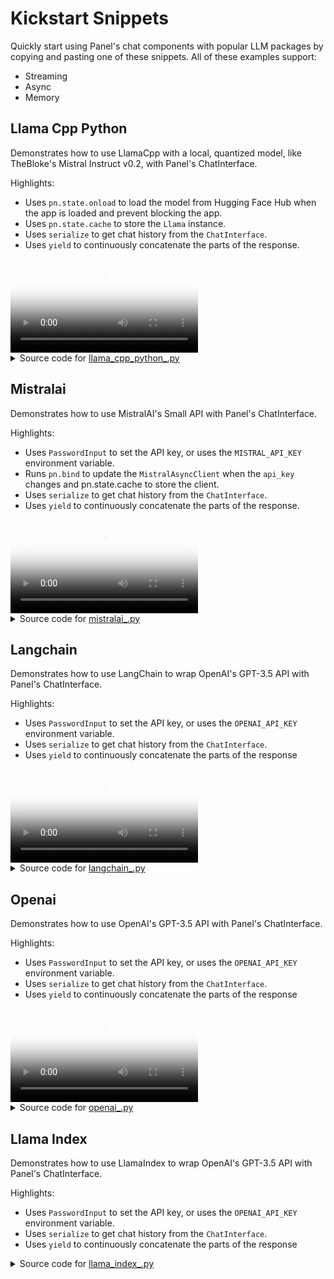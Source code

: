 # Kickstart Snippets
Quickly start using Panel's chat components with popular LLM packages by copying and pasting one of these snippets. All of these examples support:

- Streaming
- Async
- Memory


## Llama Cpp Python

Demonstrates how to use LlamaCpp with a local, quantized model, like TheBloke's Mistral Instruct v0.2,
with Panel's ChatInterface.

Highlights:

- Uses `pn.state.onload` to load the model from Hugging Face Hub when the app is loaded and prevent blocking the app.
- Uses `pn.state.cache` to store the `Llama` instance.
- Uses `serialize` to get chat history from the `ChatInterface`.
- Uses `yield` to continuously concatenate the parts of the response.

<video controls poster="../assets/thumbnails/llama_cpp_python.png" >
    <source src="../assets/videos/llama_cpp_python.mp4" type="video/mp4"
    style="max-height: 400px; max-width: 600px;">
    Your browser does not support the video tag.
</video>



<details>

<summary>Source code for <a href='../examples/kickstart_snippets/llama_cpp_python_.py' target='_blank'>llama_cpp_python_.py</a></summary>

```python
"""
Demonstrates how to use LlamaCpp with a local, quantized model, like TheBloke's Mistral Instruct v0.2,
with Panel's ChatInterface.

Highlights:

- Uses `pn.state.onload` to load the model from Hugging Face Hub when the app is loaded and prevent blocking the app.
- Uses `pn.state.cache` to store the `Llama` instance.
- Uses `serialize` to get chat history from the `ChatInterface`.
- Uses `yield` to continuously concatenate the parts of the response.
"""

import panel as pn
from huggingface_hub import hf_hub_download
from llama_cpp import Llama

REPO_ID = "TheBloke/Mistral-7B-Instruct-v0.2-code-ft-GGUF"
FILENAME = "mistral-7b-instruct-v0.2-code-ft.Q5_K_S.gguf"

pn.extension()


def load_model():
    model_path = hf_hub_download(repo_id=REPO_ID, filename=FILENAME)
    pn.state.cache["llama"] = Llama(
        model_path=model_path,
        chat_format="mistral-instruct",
        verbose=False,
        n_gpu_layers=-1,
    )
    chat_interface.disabled = False


def callback(contents: str, user: str, instance: pn.chat.ChatInterface):
    # memory is a list of messages
    messages = instance.serialize()

    llama = pn.state.cache["llama"]
    response = llama.create_chat_completion_openai_v1(messages=messages, stream=True)

    message = ""
    for chunk in response:
        part = chunk.choices[0].delta.content
        if part is not None:
            message += part
            yield message


chat_interface = pn.chat.ChatInterface(
    callback=callback,
    callback_user="LlamaCpp",
    help_text="Send a message to get a reply from LlamaCpp!",
    disabled=True,
)
template = pn.template.FastListTemplate(
    title="LlamaCpp Mistral",
    header_background="#A0A0A0",
    main=[chat_interface],
)
pn.state.onload(load_model)
template.servable()
```
</details>


## Mistralai

Demonstrates how to use MistralAI's Small API with Panel's ChatInterface.

Highlights:

- Uses `PasswordInput` to set the API key, or uses the `MISTRAL_API_KEY` environment variable.
- Runs `pn.bind` to update the `MistralAsyncClient` when the `api_key` changes and pn.state.cache to store the client.
- Uses `serialize` to get chat history from the `ChatInterface`.
- Uses `yield` to continuously concatenate the parts of the response.

<video controls poster="../assets/thumbnails/mistralai.png" >
    <source src="../assets/videos/mistralai.mp4" type="video/mp4"
    style="max-height: 400px; max-width: 600px;">
    Your browser does not support the video tag.
</video>



<details>

<summary>Source code for <a href='../examples/kickstart_snippets/mistralai_.py' target='_blank'>mistralai_.py</a></summary>

```python
"""
Demonstrates how to use MistralAI's Small API with Panel's ChatInterface.

Highlights:

- Uses `PasswordInput` to set the API key, or uses the `MISTRAL_API_KEY` environment variable.
- Runs `pn.bind` to update the `MistralAsyncClient` when the `api_key` changes and pn.state.cache to store the client.
- Uses `serialize` to get chat history from the `ChatInterface`.
- Uses `yield` to continuously concatenate the parts of the response.
"""

import panel as pn
from mistralai.async_client import MistralAsyncClient

pn.extension()


def update_api_key(api_key):
    # use api_key_input.value if set, otherwise use MISTRAL_API_KEY
    pn.state.cache["aclient"] = (
        MistralAsyncClient(api_key=api_key) if api_key else MistralAsyncClient()
    )


async def callback(contents: str, user: str, instance: pn.chat.ChatInterface):
    # memory is a list of messages
    messages = instance.serialize()

    response = pn.state.cache["aclient"].chat_stream(
        model="mistral-small",
        messages=messages,
    )

    message = ""
    async for chunk in response:
        part = chunk.choices[0].delta.content
        if part is not None:
            message += part
            yield message


api_key_input = pn.widgets.PasswordInput(
    placeholder="Uses $MISTRAL_API_KEY if not set",
    sizing_mode="stretch_width",
    styles={"color": "black"},
)
pn.bind(update_api_key, api_key_input, watch=True)
api_key_input.param.trigger("value")

chat_interface = pn.chat.ChatInterface(
    callback=callback,
    callback_user="MistralAI",
    help_text="Send a message to get a reply from MistralAI!",
    callback_exception="verbose",
)
template = pn.template.FastListTemplate(
    title="MistralAI Small",
    header_background="#FF7000",
    main=[chat_interface],
    header=[api_key_input],
)
template.servable()
```
</details>


## Langchain

Demonstrates how to use LangChain to wrap OpenAI's GPT-3.5 API with Panel's ChatInterface.

Highlights:

- Uses `PasswordInput` to set the API key, or uses the `OPENAI_API_KEY` environment variable.
- Uses `serialize` to get chat history from the `ChatInterface`.
- Uses `yield` to continuously concatenate the parts of the response

<video controls poster="../assets/thumbnails/langchain.png" >
    <source src="../assets/videos/langchain.mp4" type="video/mp4"
    style="max-height: 400px; max-width: 600px;">
    Your browser does not support the video tag.
</video>



<details>

<summary>Source code for <a href='../examples/kickstart_snippets/langchain_.py' target='_blank'>langchain_.py</a></summary>

```python
"""
Demonstrates how to use LangChain to wrap OpenAI's GPT-3.5 API with Panel's ChatInterface.

Highlights:

- Uses `PasswordInput` to set the API key, or uses the `OPENAI_API_KEY` environment variable.
- Uses `serialize` to get chat history from the `ChatInterface`.
- Uses `yield` to continuously concatenate the parts of the response
"""

from operator import itemgetter

import panel as pn
from langchain.memory import ConversationTokenBufferMemory
from langchain_core.messages import AIMessage, HumanMessage
from langchain_core.output_parsers import StrOutputParser
from langchain_core.prompts import ChatPromptTemplate
from langchain_core.runnables import RunnableLambda, RunnablePassthrough
from langchain_openai import ChatOpenAI

pn.extension()


async def callback(contents: str, user: str, instance: pn.chat.ChatInterface):
    if api_key_input.value:
        # use api_key_input.value if set, otherwise use OPENAI_API_KEY
        llm.api_key = api_key_input.value

    memory.clear()
    for message in instance.serialize():
        if message["role"] == "user":
            memory.chat_memory.add_user_message(HumanMessage(**message))
        else:
            memory.chat_memory.add_ai_message(AIMessage(**message))

    response = chain.astream({"user_input": contents})

    message = ""
    async for chunk in response:
        message += chunk
        yield message


llm = ChatOpenAI(model="gpt-3.5-turbo")
memory = ConversationTokenBufferMemory(
    return_messages=True,
    llm=llm,
    memory_key="chat_history",
    max_token_limit=8192 - 1024,
)
memory_link = RunnablePassthrough.assign(
    chat_history=RunnableLambda(memory.load_memory_variables)
    | itemgetter("chat_history")
)
prompt_link = ChatPromptTemplate.from_template(
    "{chat_history}\n\nBe a helpful chat bot and answer: {user_input}",
)
output_parser = StrOutputParser()

chain = (
    {"user_input": RunnablePassthrough()}
    | memory_link
    | prompt_link
    | llm
    | output_parser
)

api_key_input = pn.widgets.PasswordInput(
    placeholder="sk-... uses $OPENAI_API_KEY if not set",
    sizing_mode="stretch_width",
    styles={"color": "black"},
)
chat_interface = pn.chat.ChatInterface(
    callback=callback,
    callback_user="GPT-3.5",
    help_text="Send a message to get a reply from GPT 3.5 Turbo!",
    callback_exception="verbose",
)
template = pn.template.FastListTemplate(
    title="LangChain OpenAI GPT-3.5",
    header_background="#E8B0E6",
    main=[chat_interface],
    header=[api_key_input],
)
template.servable()
```
</details>


## Openai

Demonstrates how to use OpenAI's GPT-3.5 API with Panel's ChatInterface.

Highlights:

- Uses `PasswordInput` to set the API key, or uses the `OPENAI_API_KEY` environment variable.
- Uses `serialize` to get chat history from the `ChatInterface`.
- Uses `yield` to continuously concatenate the parts of the response

<video controls poster="../assets/thumbnails/openai.png" >
    <source src="../assets/videos/openai.mp4" type="video/mp4"
    style="max-height: 400px; max-width: 600px;">
    Your browser does not support the video tag.
</video>



<details>

<summary>Source code for <a href='../examples/kickstart_snippets/openai_.py' target='_blank'>openai_.py</a></summary>

```python
"""
Demonstrates how to use OpenAI's GPT-3.5 API with Panel's ChatInterface.

Highlights:

- Uses `PasswordInput` to set the API key, or uses the `OPENAI_API_KEY` environment variable.
- Uses `serialize` to get chat history from the `ChatInterface`.
- Uses `yield` to continuously concatenate the parts of the response
"""

import panel as pn
from openai import AsyncOpenAI

pn.extension()


async def callback(contents: str, user: str, instance: pn.chat.ChatInterface):
    if api_key_input.value:
        # use api_key_input.value if set, otherwise use OPENAI_API_KEY
        aclient.api_key = api_key_input.value

    # memory is a list of messages
    messages = instance.serialize()

    response = await aclient.chat.completions.create(
        model="gpt-3.5-turbo",
        messages=messages,
        stream=True,
    )

    message = ""
    async for chunk in response:
        part = chunk.choices[0].delta.content
        if part is not None:
            message += part
            yield message


aclient = AsyncOpenAI()
api_key_input = pn.widgets.PasswordInput(
    placeholder="sk-... uses $OPENAI_API_KEY if not set",
    sizing_mode="stretch_width",
    styles={"color": "black"},
)
chat_interface = pn.chat.ChatInterface(
    callback=callback,
    callback_user="GPT-3.5",
    help_text="Send a message to get a reply from GPT-3.5 Turbo!",
)
template = pn.template.FastListTemplate(
    title="OpenAI GPT-3.5",
    header_background="#212121",
    main=[chat_interface],
    header=[api_key_input],
)
template.servable()
```
</details>


## Llama Index

Demonstrates how to use LlamaIndex to wrap OpenAI's GPT-3.5 API with Panel's ChatInterface.

Highlights:

- Uses `PasswordInput` to set the API key, or uses the `OPENAI_API_KEY` environment variable.
- Uses `serialize` to get chat history from the `ChatInterface`.
- Uses `yield` to continuously concatenate the parts of the response

<details>

<summary>Source code for <a href='../examples/kickstart_snippets/llama_index_.py' target='_blank'>llama_index_.py</a></summary>

```python
"""
Demonstrates how to use LlamaIndex to wrap OpenAI's GPT-3.5 API with Panel's ChatInterface.

Highlights:

- Uses `PasswordInput` to set the API key, or uses the `OPENAI_API_KEY` environment variable.
- Uses `serialize` to get chat history from the `ChatInterface`.
- Uses `yield` to continuously concatenate the parts of the response
"""

import panel as pn
from llama_index.core.agent import ReActAgent
from llama_index.core.llms import ChatMessage
from llama_index.core.tools import FunctionTool
from llama_index.llms.openai import OpenAI

pn.extension()


def multiply(a: int, b: int) -> int:
    """Multiple two integers and returns the result integer"""
    return a * b


async def callback(contents: str, user: str, instance: pn.chat.ChatInterface):
    if api_key_input.value:
        # use api_key_input.value if set, otherwise use OPENAI_API_KEY
        llm.api_key = api_key_input.value

    # memory is a list of messages
    messages = [ChatMessage(**message) for message in instance.serialize()]

    response = await llm.astream_chat(
        model="gpt-3.5-turbo",
        messages=messages,
    )

    async for chunk in response:
        message = chunk.message.content
        yield str(message)


llm = OpenAI(model="gpt-3.5-turbo-0613")

multiply_tool = FunctionTool.from_defaults(fn=multiply)
agent = ReActAgent.from_tools([multiply_tool], llm=llm, verbose=True)

api_key_input = pn.widgets.PasswordInput(
    placeholder="sk-... uses $OPENAI_API_KEY if not set",
    sizing_mode="stretch_width",
    styles={"color": "black"},
)
chat_interface = pn.chat.ChatInterface(
    callback=callback,
    callback_user="GPT-3.5",
    help_text="Send a message to get a reply from GPT 3.5 Turbo!",
)
template = pn.template.FastListTemplate(
    title="LlamaIndex OpenAI GPT-3.5",
    header_background="#83CBF2",
    main=[chat_interface],
    header=[api_key_input],
)
template.servable()
```
</details>
